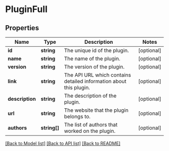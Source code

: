 # PluginFull

## Properties
Name | Type | Description | Notes
------------ | ------------- | ------------- | -------------
**id** | **string** | The unique id of the plugin. | [optional] 
**name** | **string** | The name of the plugin. | [optional] 
**version** | **string** | The version of the plugin. | [optional] 
**link** | **string** | The API URL which contains detailed information about this plugin. | [optional] 
**description** | **string** | The description of the plugin. | [optional] 
**url** | **string** | The website that the plugin belongs to. | [optional] 
**authors** | **string[]** | The list of authors that worked on the plugin. | [optional] 

[[Back to Model list]](../README.md#documentation-for-models) [[Back to API list]](../README.md#documentation-for-api-endpoints) [[Back to README]](../README.md)


